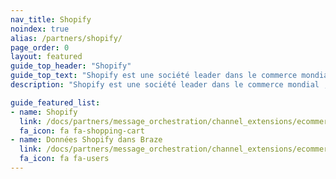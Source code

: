 ```yaml
---
nav_title: Shopify
noindex: true
alias: /partners/shopify/
page_order: 0
layout: featured
guide_top_header: "Shopify"
guide_top_text: "Shopify est une société leader dans le commerce mondial ; elle fournit des outils fiables pour démarrer, développer, commercialiser et gérer une entreprise de vente en détail de toute taille. Shopify améliore le commerce pour tous les utilisateurs avec une plateforme et des services conçus pour assurer la fiabilité tout en offrant une meilleure expérience d’achat pour les consommateurs où qu’ils soient."
description: "Shopify est une société leader dans le commerce mondial ; elle fournit des outils fiables pour démarrer, développer, commercialiser et gérer une entreprise de vente en détail de toute taille. Shopify améliore le commerce pour tous les utilisateurs avec une plateforme et des services conçus pour assurer la fiabilité tout en offrant une meilleure expérience d’achat pour les consommateurs où qu’ils soient."

guide_featured_list:
- name: Shopify
  link: /docs/partners/message_orchestration/channel_extensions/ecommerce/shopify/shopify/
  fa_icon: fa fa-shopping-cart
- name: Données Shopify dans Braze
  link: /docs/partners/message_orchestration/channel_extensions/ecommerce/shopify/use_cases/
  fa_icon: fa fa-users
---
```


<br> 